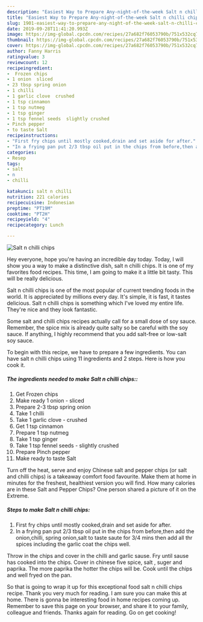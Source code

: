 ```yaml
---
description: "Easiest Way to Prepare Any-night-of-the-week Salt n chilli chips"
title: "Easiest Way to Prepare Any-night-of-the-week Salt n chilli chips"
slug: 1901-easiest-way-to-prepare-any-night-of-the-week-salt-n-chilli-chips
date: 2019-09-28T11:41:20.993Z
image: https://img-global.cpcdn.com/recipes/27a682f76053790b/751x532cq70/salt-n-chilli-chips-recipe-main-photo.jpg
thumbnail: https://img-global.cpcdn.com/recipes/27a682f76053790b/751x532cq70/salt-n-chilli-chips-recipe-main-photo.jpg
cover: https://img-global.cpcdn.com/recipes/27a682f76053790b/751x532cq70/salt-n-chilli-chips-recipe-main-photo.jpg
author: Fanny Harris
ratingvalue: 3
reviewcount: 12
recipeingredient:
-  Frozen chips
- 1 onion  sliced
- 23 tbsp spring onion
- 1 chilli
- 1 garlic clove  crushed
- 1 tsp cinnamon
- 1 tsp nutmeg
- 1 tsp ginger
- 1 tsp fennel seeds  slightly crushed
- Pinch pepper
- to taste Salt
recipeinstructions:
- "First fry chips until mostly cooked,drain and set aside for after."
- "In a frying pan put 2/3 tbsp oil put in the chips from before,then add the onion,chilli, spring onion,salt to taste saute for 3/4 mins then add all thr spices including the garlic coat the chips well."
categories:
- Resep
tags:
- salt
- n
- chilli

katakunci: salt n chilli
nutrition: 221 calories
recipecuisine: Indonesian
preptime: "PT19M"
cooktime: "PT2H"
recipeyield: "4"
recipecategory: Lunch

---
```



![Salt n chilli chips](https://img-global.cpcdn.com/recipes/27a682f76053790b/751x532cq70/salt-n-chilli-chips-recipe-main-photo.jpg)

Hey everyone, hope you're having an incredible day today. Today, I will show you a way to make a distinctive dish, salt n chilli chips. It is one of my favorites food recipes. This time, I am going to make it a little bit tasty. This will be really delicious.

Salt n chilli chips is one of the most popular of current trending foods in the world. It is appreciated by millions every day. It's simple, it is fast, it tastes delicious. Salt n chilli chips is something which I've loved my entire life. They're nice and they look fantastic.

Some salt and chilli chips recipes actually call for a small dose of soy sauce. Remember, the spice mix is already quite salty so be careful with the soy sauce. If anything, I highly recommend that you add salt-free or low-salt soy sauce.


To begin with this recipe, we have to prepare a few ingredients. You can have salt n chilli chips using 11 ingredients and 2 steps. Here is how you cook it.

##### The ingredients needed to make Salt n chilli chips::

1. Get  Frozen chips
1. Make ready 1 onion - sliced
1. Prepare 2-3 tbsp spring onion
1. Take 1 chilli
1. Take 1 garlic clove - crushed
1. Get 1 tsp cinnamon
1. Prepare 1 tsp nutmeg
1. Take 1 tsp ginger
1. Take 1 tsp fennel seeds - slightly crushed
1. Prepare Pinch pepper
1. Make ready to taste Salt


Turn off the heat, serve and enjoy Chinese salt and pepper chips (or salt and chilli chips) is a takeaway comfort food favourite. Make them at home in minutes for the freshest, healthiest version you will find. How many calories are in these Salt and Pepper Chips? One person shared a picture of it on the Extreme. 

##### Steps to make Salt n chilli chips:

1. First fry chips until mostly cooked,drain and set aside for after.
1. In a frying pan put 2/3 tbsp oil put in the chips from before,then add the onion,chilli, spring onion,salt to taste saute for 3/4 mins then add all thr spices including the garlic coat the chips well.


Throw in the chips and cover in the chilli and garlic sause. Fry until sause has cooked into the chips. Cover in chinese five spice, salt , suger and paprika. The more paprika the hotter the chips will be. Cook until the chips and well fryed on the pan. 

So that is going to wrap it up for this exceptional food salt n chilli chips recipe. Thank you very much for reading. I am sure you can make this at home. There is gonna be interesting food in home recipes coming up. Remember to save this page on your browser, and share it to your family, colleague and friends. Thanks again for reading. Go on get cooking!
